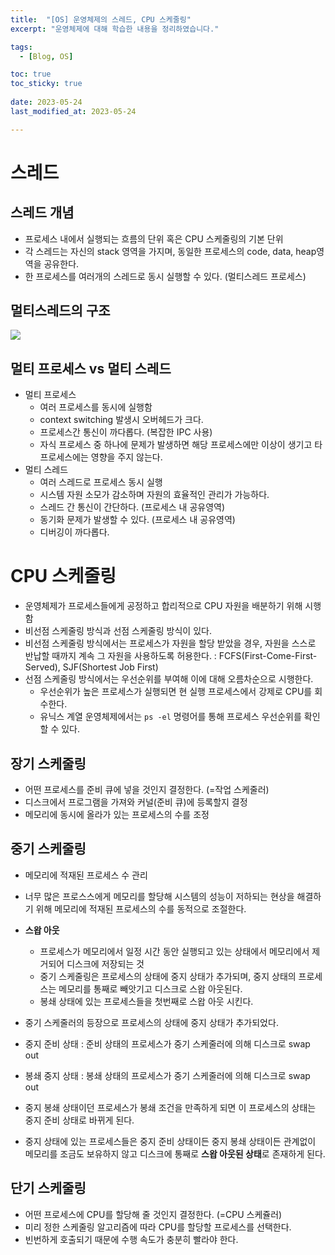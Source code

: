 ```yaml
---
title:  "[OS] 운영체제의 스레드, CPU 스케줄링"
excerpt: "운영체제에 대해 학습한 내용을 정리하였습니다."

tags:
  - [Blog, OS]

toc: true
toc_sticky: true
 
date: 2023-05-24
last_modified_at: 2023-05-24

---
```


# 스레드

## 스레드 개념

- 프로세스 내에서 실행되는 흐름의 단위 혹은 CPU 스케줄링의 기본 단위
- 각 스레드는 자신의 stack 영역을 가지며, 동일한 프로세스의 code, data, heap영역을 공유한다.
- 한 프로세스를 여러개의 스레드로 동시 실행할 수 있다. (멀티스레드 프로세스)

## 멀티스레드의 구조

![](https://img1.daumcdn.net/thumb/R1280x0/?scode=mtistory2&fname=https%3A%2F%2Fblog.kakaocdn.net%2Fdn%2FdqBr2Z%2FbtriX7OJWvq%2FjBmQ6TMvLFWf65yQFLdNz0%2Fimg.png)

## 멀티 프로세스 vs 멀티 스레드

- 멀티 프로세스 
	- 여러 프로세스를 동시에 실행함
	- context switching 발생시 오버헤드가 크다. 
	- 프로세스간 통신이 까다롭다. (복잡한 IPC 사용)
	- 자식 프로세스 중 하나에 문제가 발생하면 해당 프로세스에만 이상이 생기고 타 프로세스에는 영향을 주지 않는다.
- 멀티 스레드
	- 여러 스레드로 프로세스 동시 실행
	- 시스템 자원 소모가 감소하며 자원의 효율적인 관리가 가능하다.
	- 스레드 간 통신이 간단하다. (프로세스 내 공유영역)
	- 동기화 문제가 발생할 수 있다. (프로세스 내 공유영역)
	- 디버깅이 까다롭다.


# CPU 스케줄링

- 운영체제가 프로세스들에게 공정하고 합리적으로 CPU 자원을 배분하기 위해 시행함
- 비선점 스케줄링 방식과 선점 스케줄링 방식이 있다.
- 비선점 스케줄링 방식에서는 프로세스가 자원을 할당 받았을 경우, 자원을 스스로 반납할 때까지 계속 그 자원을 사용하도록 허용한다. : FCFS(First-Come-First-Served), SJF(Shortest Job First)
- 선점 스케줄링 방식에서는 우선순위를 부여해 이에 대해 오름차순으로 시행한다.
	- 우선순위가 높은 프로세스가 실행되면 현 실행 프로세스에서 강제로 CPU를 회수한다.
	- 유닉스 계열 운영체제에서는 `ps -el` 명령어를 통해 프로세스 우선순위를 확인할 수 있다.

## 장기 스케줄링

- 어떤 프로세스를 준비 큐에 넣을 것인지 결정한다. (=작업 스케줄러)
- 디스크에서 프로그램을 가져와 커널(준비 큐)에 등록할지 결정
- 메모리에 동시에 올라가 있는 프로세스의 수를 조정

## 중기 스케줄링

- 메모리에 적재된 프로세스 수 관리
- 너무 많은 프로스스에게 메모리를 할당해 시스템의 성능이 저하되는 현상을 해결하기 위해 메모리에 적재된 프로세스의 수를 동적으로 조절한다.
- **스왑 아웃** 
	- 프로세스가 메모리에서 일정 시간 동안 실행되고 있는 상태에서 메모리에서 제거되어 디스크에 저장되는 것
	- 중기 스케줄링은 프로세스의 상태에 중지 상태가 추가되며, 중지 상태의 프로세스는 메모리를 통째로 빼앗기고 디스크로 스왑 아웃된다.
	- 봉쇄 상태에 있는 프로세스들을 첫번째로 스왑 아웃 시킨다.
- 중기 스케줄러의 등장으로 프로세스의 상태에 중지 상태가 추가되었다.

- 중지 준비 상태 : 준비 상태의 프로세스가 중기 스케줄러에 의해 디스크로 swap out
- 봉쇄 중지 상태 : 봉쇄 상태의 프로세스가 중기 스케줄러에 의해 디스크로 swap out

- 중지 봉쇄 상태이던 프로세스가 봉쇄 조건을 만족하게 되면 이 프로세스의 상태는 중지 준비 상태로 바뀌게 된다.
- 중지 상태에 있는 프로세스들은 중지 준비 상태이든 중지 봉쇄 상태이든 관계없이 메모리를 조금도 보유하지 않고 디스크에 통째로 **스왑 아웃된 상태**로 존재하게 된다.

## 단기 스케줄링

- 어떤 프로세스에 CPU를 할당해 줄 것인지 결정한다. (=CPU 스케쥴러)
- 미리 정한 스케줄링 알고리즘에 따라 CPU를 할당할 프로세스를 선택한다.
- 빈번하게 호출되기 때문에 수행 속도가 충분히 빨라야 한다.